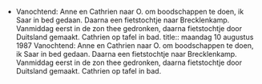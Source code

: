 - Vanochtend: Anne en Cathrien naar O. om boodschappen te doen, ik Saar in bed gedaan. Daarna een fietstochtje naar Brecklenkamp. Vanmiddag eerst in de zon thee gedronken, daarna fietstochtje door Duitsland gemaakt. Cathrien op tafel in bad.
title:: maandag 10 augustus 1987
Vanochtend: Anne en Cathrien naar O. om boodschappen te doen, ik Saar in bed gedaan. Daarna een fietstochtje naar Brecklenkamp. Vanmiddag eerst in de zon thee gedronken, daarna fietstochtje door Duitsland gemaakt. Cathrien op tafel in bad.
